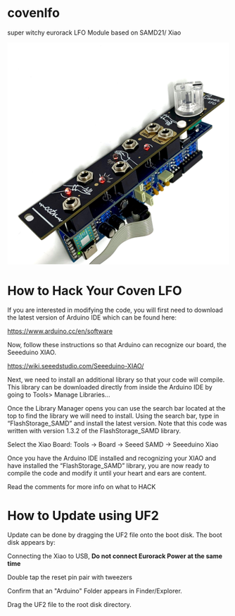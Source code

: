 # covenlfo
super witchy eurorack LFO Module based on SAMD21/ Xiao


![image of module](https://github.com/cctvfm/covenlfo/blob/main/IMG_E0173-01.jpeg)

# How to Hack Your Coven LFO  




If you are interested in modifying the code, you will first need to download the latest version of Arduino IDE which can be found here:  

https://www.arduino.cc/en/software 

Now, follow these instructions so that Arduino can recognize our board, the Seeeduino XIAO.  

https://wiki.seeedstudio.com/Seeeduino-XIAO/ 

Next, we need to install an additional library so that your code will compile. This library can be downloaded directly from inside the Arduino IDE by going to Tools> Manage Libraries... 

Once the Library Manager opens you can use the search bar located at the top to find the library we will need to install. Using the search bar, type in “FlashStorage_SAMD” and install the latest version. Note that this code was written with version 1.3.2 of the FlashStorage_SAMD library.

Select the Xiao Board: Tools -> Board -> Seeed SAMD -> Seeeduino Xiao

Once you have the Arduino IDE installed and recognizing your XIAO and have installed the “FlashStorage_SAMD” library, you are now ready to compile the code and modify it until your heart and ears are content.  

Read the comments for more info on what to HACK


# How to Update using UF2

Update can be done by dragging the UF2 file onto the boot disk. The boot disk appears by:

Connecting the Xiao to USB, **Do not connect Eurorack Power at the same time**

Double tap the reset pin pair with tweezers

Confirm that an "Arduino" Folder appears in Finder/Explorer.

Drag the UF2 file to the root disk directory.
